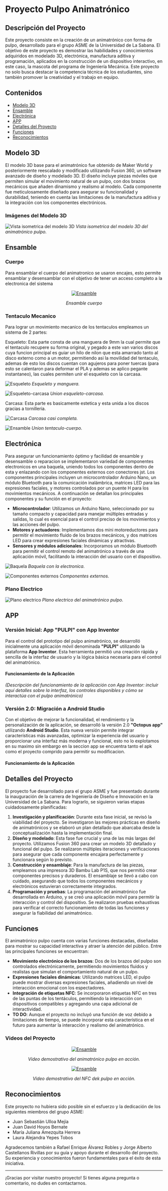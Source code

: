 # Proyecto Pulpo Animatrónico

## Descripción del Proyecto

Este proyecto consiste en la creación de un animatrónico con forma de pulpo, desarrollado para el grupo ASME de la Universidad de La Sabana. El objetivo de este proyecto es demostrar las habilidades y conocimientos adquiridos en modelado 3D, electrónica, manufactura aditiva y programación, aplicados en la construcción de un dispositivo interactivo, en este caso, la mascota del programa de Ingeniería Mecánica. Este proyecto no solo busca destacar la competencia técnica de los estudiantes, sino también promover la creatividad y el trabajo en equipo.

## Contenidos

- [Modelo 3D](#modelo-3d)
- [Ensamble](#ensamble)
- [Electrónica](#electrónica)
- [APP](#APP)
- [Detalles del Proyecto](#detalles-del-proyecto)
- [Funciones](#funciones)
- [Reconocimientos](#reconocimientos)

## Modelo 3D

El modelo 3D base para el animatrónico fue obtenido de Maker World y posteriormente reescalado y modificado utilizando Fusion 360, un software avanzado de diseño y modelado 3D. El diseño incluye piezas móviles que permiten simular el movimiento natural de un pulpo, con dos brazos mecánicos que añaden dinamismo y realismo al modelo. Cada componente fue meticulosamente diseñado para asegurar su funcionalidad y durabilidad, teniendo en cuenta las limitaciones de la manufactura aditiva y la integración con los componentes electrónicos.

### Imágenes del Modelo 3D

![Vista isometrica del modelo 3D](Images/Vista_isometrica.png)
*Vista isometrica del modelo 3D del animatrónico pulpo.*


## Ensamble

### Cuerpo

Para ensamblar el cuerpo del animatronico se usaron encajes, esto permite ensamblar y desensamblar con el objetivo de tener un acceso completo a la electronica del sistema


<div align="center">
  
[![Ensamble](https://img.youtube.com/vi/m7w2fRdgJ1w/0.jpg)](https://www.youtube.com/watch?v=m7w2fRdgJ1w)

*Ensamble cuerpo*

</div>



### Tentaculo Mecanico

Para lograr un movimiento mecanico de los tentaculos empleamos un sistema de 2 partes:

Esqueleto: Esta parte consta de una manguera de 9mm la cual permite que el tentaculo recupere su forma original, y pegado a este van varios discos cuya funcion principal es guiar un hilo de nilon que esta amarrado tanto al disco externo como a un motor, permitiendo asi la movilidad del tentaculo, ademas de esto los discos cuentan con agujeros para poner tuercas (para esto se calentaron para deformar el PLA y ademas se aplico pegante instantaneo), las cuales permiten unir el esqueleto con la carcasa.

![Esqueleto](Images/Esqueleto.jpg)
*Esqueleto y manguera.*

![Esqueleto-carcasa](Images/Union_esqueleto_carcasa.jpg)
*Union esqueleto-carcasa.*

Carcasa: Esta parte es basicamente estetica y esta unida a los discos gracias a tornilleria.

![Carcasa](Images/Carcasa.jpg)
*Carcasa casi completa.*

![Ensamble](Images/Ensamble.jpg)
*Union tentaculo-cuerpo.*

## Electrónica

Para asegurar un funcionamiento óptimo y facilidad de ensamble y desensamble o reparacion se implementaron variedad de componentes electronicos en una baquela, uniendo todos los componentes dentro de esta y enlazando con los componentes externos con conectores jst. Los componentes principales incluyen un microcontrolador Arduino Nano, un módulo Bluetooth para la comunicación inalámbrica, matrices LED para las expresiones faciales, y motores controlados por un puente H para los movimientos mecánicos. A continuación se detallan los principales componentes y su función en el proyecto:

- **Microcontrolador**: Utilizamos un Arduino Nano, seleccionado por su tamaño compacto y capacidad para manejar múltiples entradas y salidas, lo cual es esencial para el control preciso de los movimientos y las acciones del pulpo.
- **Motores y actuadores**: Implementamos dos mini motoreductores para permitir el movimiento fluido de los brazos mecánicos, y dos matrices LED para crear expresiones faciales dinámicas y atractivas.
- **Sensores y módulos adicionales**: Incorporamos un módulo Bluetooth para permitir el control remoto del animatrónico a través de una aplicación móvil, facilitando la interacción del usuario con el dispositivo.


![Baquela](Images/Electronic.jpg)
*Baquela con la electronica.*

![Componentes externos](Images/Matriz_led_y_motores.jpg)
*Componentes externos.*

### Plano Electrico

![Plano electrico](Images/Plano_electrico.png)
*Plano electrico del animatrónico pulpo.*

## APP

### Versión Inicial: App "PULPI" con App Inventor

Para el control del prototipo del pulpo animatrónico, se desarrolló inicialmente una aplicación móvil denominada **"PULPI"** utilizando la plataforma **App Inventor**. Esta herramienta permitió una creación rápida y sencilla de la interfaz de usuario y la lógica básica necesaria para el control del animatrónico. 

#### Funcionamiento de la Aplicación

_(Descripción del funcionamiento de la aplicación con App Inventor: incluir aquí detalles sobre la interfaz, los controles disponibles y cómo se interactúa con el pulpo animatrónico)_

### Versión 2.0: Migración a Android Studio

Con el objetivo de mejorar la funcionalidad, el rendimiento y la personalización de la aplicación, se desarrolló la versión 2.0 **"Octopus app"** utilizando **Android Studio**. Esta nueva versión permite integrar características más avanzadas, optimizar la experiencia del usuario y proporcionar una interfaz más moderna y funcional, esto no lo explotamos en su maximo sin embargo en la seccion app se encuentra tanto el apk como el proyecto comprido para permitir su modificacion.

#### Funcionamiento de la Aplicación



## Detalles del Proyecto

El proyecto fue desarrollado para el grupo ASME y fue presentado durante la inauguración de la carrera de Ingeniería de Diseño e Innovación en la Universidad de La Sabana. Para lograrlo, se siguieron varias etapas cuidadosamente planificadas:

1. **Investigación y planificación**: Durante esta fase inicial, se revisó la viabilidad del proyecto. Se investigaron las mejores prácticas en diseño de animatrónicos y se elaboró un plan detallado que abarcaba desde la conceptualización hasta la implementación final.
2. **Diseño y modelado**: Esta fase fue crucial y una de las más largas del proyecto. Utilizamos Fusion 360 para crear un modelo 3D detallado y funcional del pulpo. Se realizaron múltiples iteraciones y verificaciones para asegurar que cada componente encajara perfectamente y funcionara según lo previsto.
3. **Construcción y ensamblaje**: Para la manufactura de las piezas, empleamos una impresora 3D Bambu Lab P1S, que nos permitió crear componentes precisos y duraderos. El ensamblaje se llevó a cabo con cuidado, asegurando que todos los componentes mecánicos y electrónicos estuvieran correctamente integrados.
4. **Programación y pruebas**: La programación del animatrónico fue desarrollada en Arduino, y se creó una aplicación móvil para permitir la interacción y control del dispositivo. Se realizaron pruebas exhaustivas para verificar el correcto funcionamiento de todas las funciones y asegurar la fiabilidad del animatrónico.

## Funciones

El animatrónico pulpo cuenta con varias funciones destacadas, diseñadas para mostrar su capacidad interactiva y atraer la atención del público. Entre las principales funciones se encuentran:

- **Movimiento electrónico de los brazos**: Dos de los brazos del pulpo son controlados electrónicamente, permitiendo movimientos fluidos y realistas que simulan el comportamiento natural de un pulpo.
- **Expresiones faciales dinámicas**: Utilizando matrices LED, el pulpo puede mostrar diversas expresiones faciales, añadiendo un nivel de interacción emocional con los espectadores.
- **Integración de etiquetas NFC**: Se incorporaron etiquetas NFC en tres de las puntas de los tentáculos, permitiendo la interacción con dispositivos compatibles y agregando una capa adicional de interactividad.
- **TO DO**: Aunque el proyecto no incluyó una función de voz debido a limitaciones de tiempo, se puede incorporar esta característica en el futuro para aumentar la interacción y realismo del animatrónico.

### Videos del Proyecto

<div align="center">
  
[![Ensamble](https://img.youtube.com/vi/uywxRv7KVDI/0.jpg)](https://www.youtube.com/watch?v=uywxRv7KVDI)

*Video demostrativo del animatrónico pulpo en acción.*

</div>

<div align="center">
  
[![Ensamble](https://img.youtube.com/vi/k0liOq-w1WY3ZIE8/0.jpg)](https://www.youtube.com/watch?v=k0liOq-w1WY3ZIE8)

*Video demostrativo del NFC dek pulpo en acción.*

</div>


## Reconocimientos

Este proyecto no hubiera sido posible sin el esfuerzo y la dedicación de los siguientes miembros del grupo ASME:

- Juan Sebastián Ulloa Mejía
- Juan David Hoyos Bernate
- María Juliana Amezquita Herrera
- Laura Alejandra Yepes Tobos

Agradecemos también a Rafael Enrique Álvarez Robles y Jorge Alberto Castellanos Rivillas por su guía y apoyo durante el desarrollo del proyecto. Su experiencia y conocimientos fueron fundamentales para el éxito de esta iniciativa.

---

¡Gracias por visitar nuestro proyecto! Si tienes alguna pregunta o comentario, no dudes en contactarnos.
